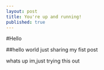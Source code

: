 ```yaml
---
layout: post
title: You're up and running!
published: true
---
```


#Hello

##hello world just sharing my fist post

whats up im,just trying this out